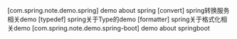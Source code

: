 [com.spring.note.demo.spring] demo about spring
    [convert] spring转换服务相关demo
    [typedef] spring关于Type的demo
    [formatter] spring关于格式化相关demo
[com.spring.note.demo.spring-boot] demo about springboot